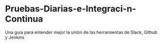 # Pruebas-Diarias-e-Integraci-n-Continua
Una guía para entender mejor la unión de las herramientas de Slack, Github y Jenkins
